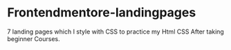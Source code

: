 # Frontendmentore-landingpages
7 landing pages which I style with CSS to practice my Html CSS After taking beginner Courses.
